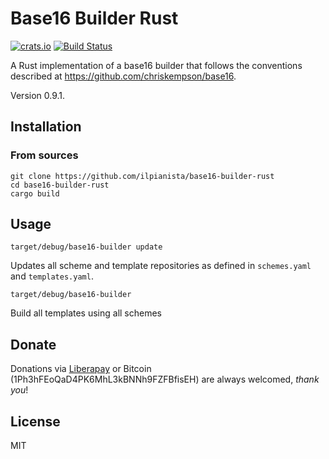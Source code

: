 # Base16 Builder Rust

[![crats.io](https://img.shields.io/crates/v/base16-builder.svg)](https://crates.io/crates/base16-builder)
[![Build Status](https://gitlab.com/ilpianista/base16-builder-rust/badges/master/pipeline.svg)](https://gitlab.com/ilpianista/base16-builder-rust/pipelines)

A Rust implementation of a base16 builder that follows the conventions described at https://github.com/chriskempson/base16.

Version 0.9.1.

## Installation

### From sources

    git clone https://github.com/ilpianista/base16-builder-rust
    cd base16-builder-rust
    cargo build

## Usage

    target/debug/base16-builder update
Updates all scheme and template repositories as defined in `schemes.yaml` and `templates.yaml`.

    target/debug/base16-builder
Build all templates using all schemes

## Donate

Donations via [Liberapay](https://liberapay.com/ilpianista) or Bitcoin (1Ph3hFEoQaD4PK6MhL3kBNNh9FZFBfisEH) are always welcomed, _thank you_!

## License

MIT
